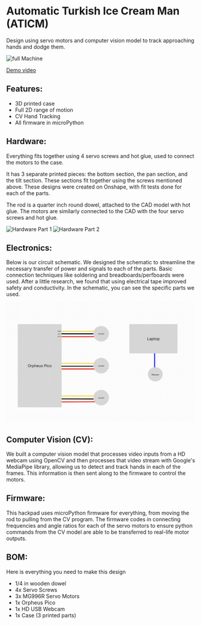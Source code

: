 # Automatic Turkish Ice Cream Man (ATICM)

Design using servo motors and computer vision model to track approaching hands and dodge them.

<img src=assets/full.png alt="full Machine" width="500"/>

[Demo video](https://www.youtube.com/shorts/_B0X4ihoTbQ)


## Features:
- 3D printed case
- Full 2D range of motion
- CV Hand Tracking
- All firmware in microPython

## Hardware:
Everything fits together using 4 servo screws and hot glue, used to connect the motors to the case.

It has 3 separate printed pieces: the bottom section, the pan section, and the tilt section. These sections fit together using the screws mentioned above. These designs were created on Onshape, with fit tests done for each of the parts.

The rod is a quarter inch round dowel, attached to the CAD model with hot glue. The motors are similarly connected to the CAD with the four servo screws and hot glue.

<img src=assets/hardware1.png alt="Hardware Part 1" width="500"/>
<img src=assets/hardware2.png alt="Hardware Part 2" width="500"/>

## Electronics:
Below is our circuit schematic. We designed the schematic to streamline the necessary transfer of power and signals to each of the parts. Basic connection techniques like soldering and breadboards/perfboards were used. After a little research, we found that using electrical tape improved safety and conductivity. In the schematic, you can see the specific parts we used.

<img src=assets/schematic.png alt="Schematic" width="500"/>

## Computer Vision (CV):
We built a computer vision model that processes video inputs from a HD webcam using OpenCV and then processes that video stream with Google's MediaPipe library, allowing us to detect and track hands in each of the frames. This information is then sent along to the firmware to control the motors.

## Firmware:
This hackpad uses microPython firmware for everything, from moving the rod to pulling from the CV program. The firmware codes in connecting frequencies and angle ratios for each of the servo motors to ensure python commands from the CV model are able to be transferred to real-life motor outputs.

## BOM:

Here is everything you need to make this design

- 1/4 in wooden dowel
- 4x Servo Screws
- 3x MG996R Servo Motors
- 1x Orpheus Pico
- 1x HD USB Webcam
- 1x Case (3 printed parts)
